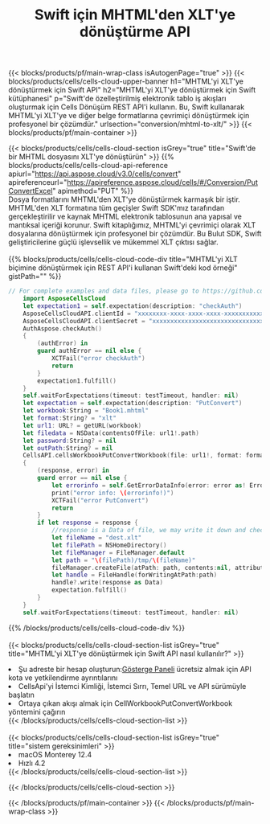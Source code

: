 ﻿---
title: Swift için MHTML'den XLT'ye dönüştürme API
description:  MHTML formatındaki dosyayı XLT formatındaki dosyaya dönüştürmek için Swift için Aspose.Cells Cloud SDK'yı kullanma.
url: /tr/swift/conversion/mhtml-to-xlt/
---
{{< blocks/products/pf/main-wrap-class isAutogenPage="true" >}}
{{< blocks/products/cells/cells-cloud-upper-banner h1="MHTML\'yi XLT\'ye dönüştürmek için Swift API" h2="MHTML\'yi XLT\'ye dönüştürmek için Swift kütüphanesi" p="Swift\'de özelleştirilmiş elektronik tablo iş akışları oluşturmak için Cells Dönüşüm REST API\'i kullanın. Bu, Swift kullanarak MHTML\'yi XLT\'ye ve diğer belge formatlarına çevrimiçi dönüştürmek için profesyonel bir çözümdür." urlsection="conversion/mhtml-to-xlt/" >}}
{{< blocks/products/pf/main-container >}}

{{< blocks/products/cells/cells-cloud-section isGrey="true" title="Swift\'de bir MHTML dosyasını XLT\'ye dönüştürün" >}}
{{% blocks/products/cells/cells-cloud-api-reference apiurl="https://api.aspose.cloud/v3.0/cells/convert" apireferenceurl="https://apireference.aspose.cloud/cells/#/Conversion/PutConvertExcel" apimethod="PUT" %}}
<br/>
Dosya formatlarını MHTML'den XLT'ye dönüştürmek karmaşık bir iştir. MHTML'den XLT formatına tüm geçişler Swift SDK'mız tarafından gerçekleştirilir ve kaynak MHTML elektronik tablosunun ana yapısal ve mantıksal içeriği korunur. Swift kitaplığımız, MHTML'yi çevrimiçi olarak XLT dosyalarına dönüştürmek için profesyonel bir çözümdür. Bu Bulut SDK, Swift geliştiricilerine güçlü işlevsellik ve mükemmel XLT çıktısı sağlar.
<br/>
<br/>
{{% blocks/products/cells/cells-cloud-code-div title="MHTML\'yi XLT biçimine dönüştürmek için REST API\'i kullanan Swift\'deki kod örneği" gistPath="" %}}
 
```swift
// For complete examples and data files, please go to https://github.com/aspose-cells-cloud/aspose-cells-cloud-swift/
    import AsposeCellsCloud
    let expectation1 = self.expectation(description: "checkAuth")
    AsposeCellsCloudAPI.clientId = "xxxxxxxx-xxxx-xxxx-xxxx-xxxxxxxxxxxx"
    AsposeCellsCloudAPI.clientSecret = "xxxxxxxxxxxxxxxxxxxxxxxxxxxxxxxx"
    AuthAspose.checkAuth()
    {
        (authError) in
        guard authError == nil else {
            XCTFail("error checkAuth")
            return
        }
        expectation1.fulfill()
    }
    self.waitForExpectations(timeout: testTimeout, handler: nil)        
    let expectation = self.expectation(description: "PutConvert")
    let workbook:String = "Book1.mhtml"
    let format:String? = "xlt"     
    let url1: URL? = getURL(workbook)
    let filedata = NSData(contentsOfFile: url1!.path)
    let password:String? = nil
    let outPath:String? = nil
    CellsAPI.cellsWorkbookPutConvertWorkbook(file: url1!, format: format, password: password, outPath: outPath)
    {
        (response, error) in
        guard error == nil else {
            let errorinfo = self.GetErrorDataInfo(error: error as! ErrorResponse)
            print("error info: \(errorinfo!)")
            XCTFail("error PutConvert")
            return
        }            
        if let response = response {
            //response is a Data of file, we may write it down and check it.
            let fileName = "dest.xlt"
            let filePath = NSHomeDirectory()
            let fileManager = FileManager.default
            let path = "\(filePath)/tmp/\(fileName)"
            fileManager.createFile(atPath: path, contents:nil, attributes:nil)
            let handle = FileHandle(forWritingAtPath:path)
            handle?.write(response as Data)
            expectation.fulfill()
        }
    }
    self.waitForExpectations(timeout: testTimeout, handler: nil)
```
 
{{% /blocks/products/cells/cells-cloud-code-div %}}
<br/>
<br/>
{{< blocks/products/cells/cells-cloud-section-list isGrey="true" title="MHTML\'yi XLT\'ye dönüştürmek için Swift API nasıl kullanılır?" >}}
<li> Şu adreste bir hesap oluşturun:<a href="https://dashboard.aspose.cloud/">Gösterge Paneli</a> ücretsiz almak için API kota ve yetkilendirme ayrıntılarını</li>
<li>CellsApi'yi İstemci Kimliği, İstemci Sırrı, Temel URL ve API sürümüyle başlatın</li>
<li>Ortaya çıkan akışı almak için CellWorkbookPutConvertWorkbook yöntemini çağırın</li>
{{< /blocks/products/cells/cells-cloud-section-list >}}
<br/>
<br/>
{{< blocks/products/cells/cells-cloud-section-list isGrey="true" title="sistem gereksinimleri" >}}
<li>macOS Monterey 12.4</li>
<li>Hızlı 4.2</li>
{{< /blocks/products/cells/cells-cloud-section-list >}}

{{< /blocks/products/cells/cells-cloud-section >}}

{{< /blocks/products/pf/main-container >}}
{{< /blocks/products/pf/main-wrap-class >}}
